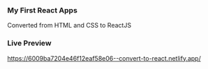 ### My First React Apps
Converted from HTML and CSS to ReactJS

### Live Preview
https://6009ba7204e46f12eaf58e06--convert-to-react.netlify.app/
